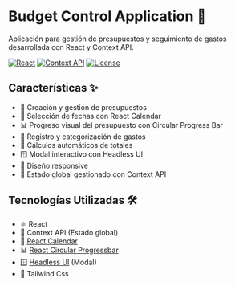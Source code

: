 # Budget Control Application 🤑

Aplicación para gestión de presupuestos y seguimiento de gastos desarrollada con React y Context API.

[![React](https://img.shields.io/badge/React-18+-61DAFB?logo=react)](https://reactjs.org/)
[![Context API](https://img.shields.io/badge/Context_API-State_Management-blue)](https://react.dev/reference/react/useContext)
[![License](https://img.shields.io/badge/License-MIT-green)](https://opensource.org/licenses/MIT)

## Características ✨

- 🤑 Creación y gestión de presupuestos
- 📅 Selección de fechas con React Calendar
- 📊 Progreso visual del presupuesto con Circular Progress Bar
- 💸 Registro y categorización de gastos
- 🧮 Cálculos automáticos de totales
- 🪟 Modal interactivo con Headless UI
- 📱 Diseño responsive
- 🔄 Estado global gestionado con Context API

## Tecnologías Utilizadas 🛠️

- ⚛️ React
- 🧩 Context API (Estado global)
- 📅 [React Calendar](https://github.com/wojtekmaj/react-calendar)
- 📊 [React Circular Progressbar](https://github.com/kevinsqi/react-circular-progressbar)
- 🪟 [Headless UI](https://headlessui.com/) (Modal)
- 💅 Tailwind Css
